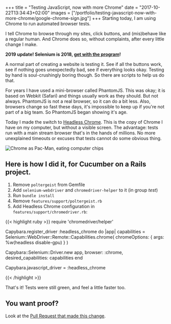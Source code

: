 +++
title = "Testing JavaScript, now with more Chrome"
date = "2017-10-22T13:34:43+02:00"
images = ["/portfolio/testing-javascript-now-with-more-chrome/google-chrome-sign.jpg"]
+++
Starting today, I am using Chrome to run automated browser tests.
<!--more-->

I tell Chrome to browse through my sites, click buttons, and (mis)behave like a regular human. And Chrome does so, without complaints, after every little change I make.


**2019 update! Selenium is 2018, [get with the program](https://www.spacebabies.nl/portfolio/testing-applications-with-chrome-devtools-protocol/)!**

A normal part of creating a website is testing it. See if all the buttons work,
see if nothing goes unexpectedly bad, see if everything looks okay. Testing by
hand is soul-crushingly boring though. So there are scripts to help us do that.

For years I have used a mini-browser called PhantomJS. This was okay; it is
based on Webkit (Safari) and things usually work as they should. But not
always. PhantomJS is not a real browser, so it can do a bit less. Also, browsers
change so fast these days, it's impossible to keep up if you're not part of
a big team. So PhantomJS began showing it's age.

Today I made the switch to [Headless Chrome](https://developers.google.com/web/updates/2017/04/headless-chrome). This is the copy of Chrome I have
on my computer, but without a visible screen. The advantage: tests run with
a main stream browser that's in the hands of millions. No more unexplained
timeouts or excuses that tests cannot do some obvious thing.

![Chrome as Pac-Man, eating computer chips][1]

## Here is how I did it, for Cucumber on a Rails project.

1. Remove `poltergeist` from Gemfile
2. Add `selenium-webdriver` and `chromedriver-helper` to it (in group *test*)
3. Run `bundle install`
4. Remove `features/support/poltergeist.rb`
5. Add Headless Chrome configuration in `features/support/chromedriver.rb`:

{{< highlight ruby >}}
require 'chromedriver/helper'

Capybara.register_driver :headless_chrome do |app|
  capabilities = Selenium::WebDriver::Remote::Capabilities.chrome(
    chromeOptions: { args: %w(headless disable-gpu) }
  )

  Capybara::Selenium::Driver.new app,
    browser: :chrome,
    desired_capabilities: capabilities
end

Capybara.javascript_driver = :headless_chrome

{{< /highlight >}}

That's it! Tests were still green, and feel a little faster too.

## You want proof?

Look at the [Pull Request that made this change](https://github.com/scrollytelling/app/pull/21/files).

[1]: /img/portfolio/chrome-pac-man-eating-computer-chips.gif
